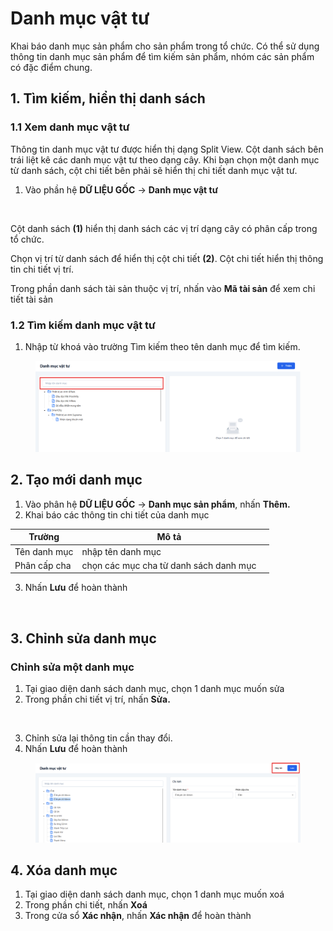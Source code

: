# Danh mục vật tư

Khai báo danh mục sản phẩm cho sản phẩm trong tổ chức. Có thể sử dụng thông tin danh mục sản phẩm để tìm kiếm sản phẩm, nhóm các sản phẩm có đặc điểm chung.

## 1. Tìm kiếm, hiển thị danh sách

### 1.1 Xem danh mục vật tư <a href="#xem-danh-muc-vat-tu" id="xem-danh-muc-vat-tu"></a>

Thông tin danh mục vật tư được hiển thị dạng Split View. Cột danh sách bên trái liệt kê các danh mục vật tư theo dạng cây. Khi bạn chọn một danh mục từ danh sách, cột chi tiết bên phải sẽ hiển thị chi tiết danh mục vật tư.

1. Vào phần hệ **DỮ LIỆU GỐC** -> **Danh mục vật tư**

<figure><img src="https://techpro-sdx.gitbook.io/~gitbook/image?url=https%3A%2F%2F778151049-files.gitbook.io%2F%7E%2Ffiles%2Fv0%2Fb%2Fgitbook-x-prod.appspot.com%2Fo%2Fspaces%252FqbBXeOrVT4GSwkMN418b%252Fuploads%252FJ9kLDxbusYd7JLUpfo5a%252Fimage.png%3Falt%3Dmedia%26token%3D77766b3f-4b5d-4cdb-bff3-c5009ad09fa1&#x26;width=768&#x26;dpr=4&#x26;quality=100&#x26;sign=178f4947&#x26;sv=2" alt=""><figcaption></figcaption></figure>

Cột danh sách **(1)** hiển thị danh sách các vị trí dạng cây có phân cấp trong tổ chức.

Chọn vị trí từ danh sách để hiển thị cột chi tiết **(2)**. Cột chi tiết hiển thị thông tin chi tiết vị trí.

Trong phần danh sách tài sản thuộc vị trí, nhấn vào **Mã tài sản** để xem chi tiết tài sản

### **1.2 Tìm kiếm danh mục vật tư** <a href="#tim-kiem-danh-muc-vat-tu" id="tim-kiem-danh-muc-vat-tu"></a>

1. Nhập từ khoá vào trường Tìm kiếm theo tên danh mục để tìm kiếm.

<figure><img src="../../.gitbook/assets/image (136).png" alt=""><figcaption></figcaption></figure>

## 2. Tạo mới danh mục

1. Vào phân hệ **DỮ LIỆU GỐC** -> **Danh mục sản phẩm**, nhấn **Thêm.**
2. Khai báo các thông tin chi tiết của danh mục

<table><thead><tr><th>Trường</th><th>Mô tả</th><th data-hidden></th></tr></thead><tbody><tr><td>Tên danh mục</td><td>nhập tên danh mục</td><td></td></tr><tr><td>Phân cấp cha</td><td>chọn các mục cha từ danh sách danh mục</td><td></td></tr></tbody></table>



3. Nhấn **Lưu** để hoàn thành

<figure><img src="https://techpro-sdx.gitbook.io/~gitbook/image?url=https%3A%2F%2F778151049-files.gitbook.io%2F%7E%2Ffiles%2Fv0%2Fb%2Fgitbook-x-prod.appspot.com%2Fo%2Fspaces%252FqbBXeOrVT4GSwkMN418b%252Fuploads%252F1CkyR67EA4mgl0rLvDOS%252Fimage.png%3Falt%3Dmedia%26token%3Db64e2e75-43c5-4682-8927-87267e65a674&#x26;width=768&#x26;dpr=4&#x26;quality=100&#x26;sign=6a950c9&#x26;sv=2" alt=""><figcaption></figcaption></figure>

## 3. Chỉnh sửa danh mục

### Chỉnh sửa một danh mục <a href="#chinh-sua-mot-danh-muc" id="chinh-sua-mot-danh-muc"></a>

1. Tại giao diện danh sách danh mục, chọn 1 danh mục muốn sửa
2. Trong phần chi tiết vị trí, nhấn **Sửa.**

<figure><img src="https://techpro-sdx.gitbook.io/~gitbook/image?url=https%3A%2F%2F778151049-files.gitbook.io%2F%7E%2Ffiles%2Fv0%2Fb%2Fgitbook-x-prod.appspot.com%2Fo%2Fspaces%252FqbBXeOrVT4GSwkMN418b%252Fuploads%252FiRrEK6ZRcP5iAHlEqUGx%252Fimage.png%3Falt%3Dmedia%26token%3Dfbb3e06a-76aa-42a9-86d6-472a03017be6&#x26;width=768&#x26;dpr=4&#x26;quality=100&#x26;sign=27738c88&#x26;sv=2" alt=""><figcaption></figcaption></figure>

3. Chỉnh sửa lại thông tin cần thay đổi.
4. Nhấn **Lưu** để hoàn thành

<figure><img src="../../.gitbook/assets/image (137).png" alt=""><figcaption></figcaption></figure>

## 4. Xóa danh mục

1. Tại giao diện danh sách danh mục, chọn 1 danh mục muốn xoá
2. Trong phần chi tiết, nhấn **Xoá**
3. Trong cửa sổ **Xác nhận**, nhấn **Xác nhận** để hoàn thành

<figure><img src="https://techpro-sdx.gitbook.io/~gitbook/image?url=https%3A%2F%2F778151049-files.gitbook.io%2F%7E%2Ffiles%2Fv0%2Fb%2Fgitbook-x-prod.appspot.com%2Fo%2Fspaces%252FqbBXeOrVT4GSwkMN418b%252Fuploads%252Fd5SMU6tEC9CceErPKAwv%252Fimage.png%3Falt%3Dmedia%26token%3Dfb75f85d-2f46-47f3-b385-3a945dc93910&#x26;width=768&#x26;dpr=4&#x26;quality=100&#x26;sign=5fcecb43&#x26;sv=2" alt=""><figcaption></figcaption></figure>
